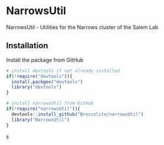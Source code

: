 # NarrowsUtil

NarrowsUtil - Utilities for the Narrows cluster of the Salem Lab



## Installation

Install the package from GitHub

```R
# install devtools if not already installed
if(!require("devtools")){
  install.packges("devtools")
  library("devtools")
}

# install narrowsUtil from GitHub
if(!require("narrowsUtil")){
  devtools::install_github("Broccolito/narrowsUtil")
  library("NarrowsUtil")
}
```

s